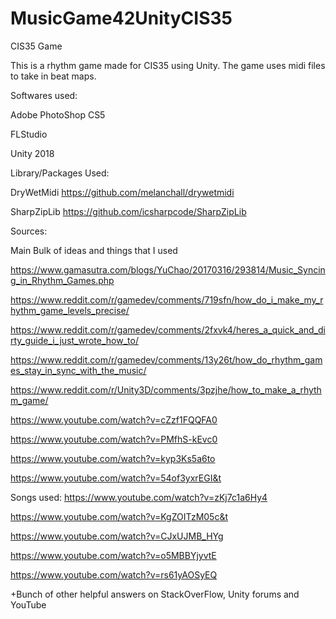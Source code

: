 # MusicGame42UnityCIS35
CIS35 Game

This is a rhythm game made for CIS35 using Unity. The game uses midi files to take in beat maps.

Softwares used:

Adobe PhotoShop CS5

FLStudio

Unity 2018


Library/Packages Used:

DryWetMidi https://github.com/melanchall/drywetmidi

SharpZipLib https://github.com/icsharpcode/SharpZipLib


Sources:

Main Bulk of ideas and things that I used

https://www.gamasutra.com/blogs/YuChao/20170316/293814/Music_Syncing_in_Rhythm_Games.php

https://www.reddit.com/r/gamedev/comments/719sfn/how_do_i_make_my_rhythm_game_levels_precise/

https://www.reddit.com/r/gamedev/comments/2fxvk4/heres_a_quick_and_dirty_guide_i_just_wrote_how_to/

https://www.reddit.com/r/gamedev/comments/13y26t/how_do_rhythm_games_stay_in_sync_with_the_music/

https://www.reddit.com/r/Unity3D/comments/3pzjhe/how_to_make_a_rhythm_game/

https://www.youtube.com/watch?v=cZzf1FQQFA0

https://www.youtube.com/watch?v=PMfhS-kEvc0

https://www.youtube.com/watch?v=kyp3Ks5a6to

https://www.youtube.com/watch?v=54of3yxrEGI&t


Songs used:
https://www.youtube.com/watch?v=zKj7c1a6Hy4

https://www.youtube.com/watch?v=KgZOITzM05c&t

https://www.youtube.com/watch?v=CJxUJMB_HYg

https://www.youtube.com/watch?v=o5MBBYjyvtE

https://www.youtube.com/watch?v=rs61yAOSyEQ


+Bunch of other helpful answers on StackOverFlow, Unity forums and YouTube
